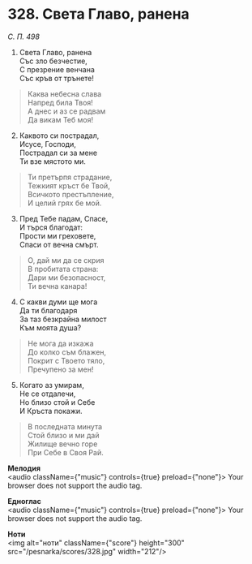 # 328. Света Главо, ранена

_С. П. 498_

1. Света Главо, ранена  
Със зло безчестие,  
С презрение венчана  
Със кръв от трънете!  

> Каква небесна слава  
> Напред била Твоя!  
> А днес и аз се радвам  
> Да викам Теб моя!

2. Каквото си пострадал,  
Исусе, Господи,  
Пострадал си за мене  
Ти взе мястото ми.  

> Ти претърпя страдание,  
> Тежкият кръст бе Твой,  
> Всичкото престъпление,  
> И целий грях бе мой.  

3. Пред Тебе падам, Спасе,  
И търся благодат:  
Прости ми греховете,  
Спаси от вечна смърт.  

> О, дай ми да се скрия  
> В пробитата страна:  
> Дари ми безопасност,  
> Ти вечна канара!

4. С какви думи ще мога  
Да ти благодаря  
За таз безкрайна милост  
Към моята душа?  

> Не мога да изкажа  
> До колко съм блажен,  
> Покрит с Твоето тяло,  
> Пречупено за мен!

5. Когато аз умирам,  
Не се отдалечи,  
Но близо стой и Себе  
И Кръста покажи.  

> В последната минута  
> Стой близо и ми дай  
> Жилище вечно горе  
> При Себе в Своя Рай.

**Мелодия**  
<audio className={"music"} controls={true} preload={"none"}>
    <source src="/pesnarka/mp3/328.mp3" type="audio/mpeg"/>
    Your browser does not support the audio tag.
</audio>

**Едноглас**  
<audio className={"music"} controls={true} preload={"none"}>
    <source src="/pesnarka/transp/328.mp3" type="audio/mpeg"/>
    Your browser does not support the audio tag.
</audio>

**Ноти**  
<img alt="ноти" className={"score"} height="300" src="/pesnarka/scores/328.jpg" width="212"/>
